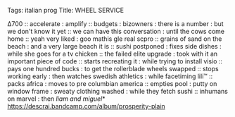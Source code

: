 Tags: italian prog
Title: WHEEL SERVICE
  
∆700 :: accelerate : amplify :: budgets : bizowners : there is a number : but we don't know it yet :: we can have this conversation : until the cows come home :: yeah very liked : goo mathis gle real scpro :: grains of sand on the beach : and a very large beach it is :: sushi postponed : fixes side dishes : while she goes for a tv chicken :: the failed elite upgrade : took with it an important piece of code :: starts recreating it : while trying to install visio :: pays one hundred bucks : to get the rollerblade wheels swapped :: stops working early : then watches swedish athletics : while facetiming lili™ :: packs africa : moves to pre columbian america :: empties pool : putty on window frame : sweaty clothing washed : while they fetch sushi :: inhumans on marvel : then *liam and miguel**  
<https://descrai.bandcamp.com/album/prosperity-plain>  
